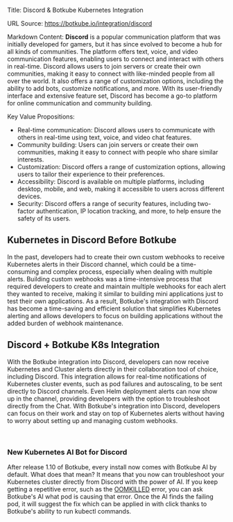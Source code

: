 Title: Discord & Botkube Kubernetes Integration

URL Source: https://botkube.io/integration/discord

Markdown Content:
**Discord** is a popular communication platform that was initially developed for gamers, but it has since evolved to become a hub for all kinds of communities. The platform offers text, voice, and video communication features, enabling users to connect and interact with others in real-time. Discord allows users to join servers or create their own communities, making it easy to connect with like-minded people from all over the world. It also offers a range of customization options, including the ability to add bots, customize notifications, and more. With its user-friendly interface and extensive feature set, Discord has become a go-to platform for online communication and community building.

Key Value Propositions:

*   Real-time communication: Discord allows users to communicate with others in real-time using text, voice, and video chat features.
*   Community building: Users can join servers or create their own communities, making it easy to connect with people who share similar interests.
*   Customization: Discord offers a range of customization options, allowing users to tailor their experience to their preferences.
*   Accessibility: Discord is available on multiple platforms, including desktop, mobile, and web, making it accessible to users across different devices.
*   Security: Discord offers a range of security features, including two-factor authentication, IP location tracking, and more, to help ensure the safety of its users.

Kubernetes in Discord Before Botkube
------------------------------------

In the past, developers had to create their own custom webhooks to receive Kubernetes alerts in their Discord channel, which could be a time-consuming and complex process, especially when dealing with multiple alerts. Building custom webhooks was a time-intensive process that required developers to create and maintain multiple webhooks for each alert they wanted to receive, making it similar to building mini applications just to test their own applications. As a result, Botkube's integration with Discord has become a time-saving and efficient solution that simplifies Kubernetes alerting and allows developers to focus on building applications without the added burden of webhook maintenance.

Discord + Botkube K8s Integration
---------------------------------

With the Botkube integration into Discord, developers can now receive Kubernetes and Cluster alerts directly in their collaboration tool of choice, including Discord. This integration allows for real-time notifications of Kubernetes cluster events, such as pod failures and autoscaling, to be sent directly to Discord channels. Even Helm deployment alerts can now show up in the channel, providing developers with the option to troubleshoot directly from the Chat. With Botkube's integration into Discord, developers can focus on their work and stay on top of Kubernetes alerts without having to worry about setting up and managing custom webhooks.

‍

### New Kubernetes AI Bot for Discord

After release 1.10 of Botkube, every install now comes with Botkube AI by default. What does that mean? It means that you now can troubleshoot your Kubernetes cluster directly from Discord with the power of AI. If you keep getting a repetitive error, such as the [OOMKILLED](https://botkube.io/learn/what-is-oomkilled) error, you can ask Botkube's AI what pod is causing that error. Once the AI finds the failing pod, it will suggest the fix which can be applied in with click thanks to Botkube's ability to run kubectl commands.

